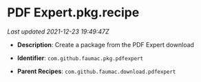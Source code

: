 # PDF Expert.pkg.recipe

_Last updated 2021-12-23 19:49:47Z_

- **Description**: Create a package from the PDF Expert download

- **Identifier**: `com.github.faumac.pkg.pdfexpert`

- **Parent Recipes**: `com.github.faumac.download.pdfexpert`